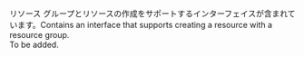 <Namespace Name="Microsoft.Azure.Management.ResourceManager.Fluent.Core.IndependentChild.Definition">
  <Docs>
    <summary><span data-ttu-id="33372-101">リソース グループとリソースの作成をサポートするインターフェイスが含まれています。</span><span class="sxs-lookup"><span data-stu-id="33372-101">Contains an interface that supports creating a resource with a resource group.</span></span></summary> 
    <remarks>To be added.</remarks>
  </Docs>
</Namespace>
